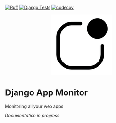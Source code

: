 [![Ruff](https://img.shields.io/endpoint?url=https://raw.githubusercontent.com/astral-sh/ruff/main/assets/badge/v2.json)](https://github.com/astral-sh/ruff)
[![Django Tests](https://github.com/christianwgd/django-app-monitor/actions/workflows/cicd.yml/badge.svg)](https://github.com/christianwgd/django-app-monitor/actions/workflows/cicd.yml)
[![codecov](https://codecov.io/gh/christianwgd/django-app-monitor/graph/badge.svg?token=6YF0V51N5J)](https://codecov.io/gh/christianwgd/django-app-monitor)

<p align="center"><img src="app_monitor/static/favicon/android-chrome-384x384.png" width=200 alt="Django App Monitor" /></p>

# Django App Monitor
Monitoring all your web apps

*Documentation in progress*